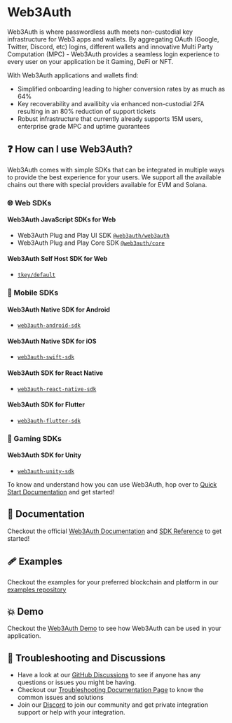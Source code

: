 # Web3Auth

Web3Auth is where passwordless auth meets non-custodial key infrastructure for Web3 apps and wallets. By aggregating OAuth (Google, Twitter, Discord, etc) logins, different wallets and innovative Multi Party Computation (MPC) - Web3Auth provides a seamless login experience to every user on your application be it Gaming, DeFi or NFT.

With Web3Auth applications and wallets find:
- Simplified onboarding leading to higher conversion rates by as much as 64%
- Key recoverability and availibity via enhanced non-custodial 2FA resulting in an 80% reduction of support tickets
- Robust infrastructure that currently already supports 15M users, enterprise grade MPC and uptime guarantees
## ❓ How can I use Web3Auth?

Web3Auth comes with simple SDKs that can be integrated in multiple ways to provide the best experience for your users. We support all the available chains out there with special providers available for EVM and Solana.

### 🌐 Web SDKs

#### Web3Auth JavaScript SDKs for Web

- Web3Auth Plug and Play UI SDK [`@web3auth/web3auth`](https://github.com/Web3Auth/web3auth)
- Web3Auth Plug and Play Core SDK [`@web3auth/core`](https://github.com/Web3Auth/web3auth)

#### Web3Auth Self Host SDK for Web

- [`tkey/default`](https://github.com/tkey/tkey)

### 📱 Mobile SDKs

#### Web3Auth Native SDK for Android

- [`web3auth-android-sdk`](https://github.com/Web3Auth/web3auth-android-sdk)

#### Web3Auth Native SDK for iOS

- [`web3auth-swift-sdk`](https://github.com/Web3Auth/web3auth-swift-sdk)

#### Web3Auth SDK for React Native

- [`web3auth-react-native-sdk`](https://github.com/Web3Auth/web3auth-react-native-sdk)

#### Web3Auth SDK for Flutter

- [`web3auth-flutter-sdk`](https://github.com/Web3Auth/web3auth-flutter-sdk)

### 👾 Gaming SDKs 

#### Web3Auth SDK for Unity

- [`web3auth-unity-sdk`](https://github.com/Web3Auth/web3auth-unity-sdk)



To know and understand how you can use Web3Auth, hop over to [Quick Start Documentation](https://web3auth.io/docs/quick-start) and get started!

## 📖 Documentation

Checkout the official [Web3Auth Documentation](https://web3auth.io/docs) and [SDK Reference](https://web3auth.io/docs/sdk/web/) to get started!

## 🩹 Examples

Checkout the examples for your preferred blockchain and platform in our [examples repository](https://github.com/Web3Auth/examples/)

## 💥 Demo

Checkout the [Web3Auth Demo](https://demo-app.web3auth.io/) to see how Web3Auth can be used in your application.

## 💬 Troubleshooting and Discussions

- Have a look at our [GitHub Discussions](https://github.com/Web3Auth/Web3Auth/discussions?discussions_q=sort%3Atop) to see if anyone has any questions or issues you might be having.
- Checkout our [Troubleshooting Documentation Page](https://web3auth.io/docs/troubleshooting) to know the common issues and solutions
- Join our [Discord](https://discord.gg/web3auth) to join our community and get private integration support or help with your integration.
